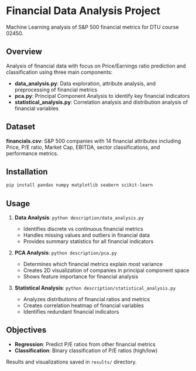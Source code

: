 # Financial Data Analysis Project

Machine Learning analysis of S&P 500 financial metrics for DTU course 02450.

## Overview

Analysis of financial data with focus on Price/Earnings ratio prediction and classification using three main components:

- **data_analysis.py**: Data exploration, attribute analysis, and preprocessing of financial metrics
- **pca.py**: Principal Component Analysis to identify key financial indicators  
- **statistical_analysis.py**: Correlation analysis and distribution analysis of financial variables

## Dataset

**financials.csv**: S&P 500 companies with 14 financial attributes including Price, P/E ratio, Market Cap, EBITDA, sector classifications, and performance metrics.

## Installation

```bash
pip install pandas numpy matplotlib seaborn scikit-learn
```

## Usage

1. **Data Analysis**: `python description/data_analysis.py`
   - Identifies discrete vs continuous financial metrics
   - Handles missing values and outliers in financial data
   - Provides summary statistics for all financial indicators

2. **PCA Analysis**: `python description/pca.py`
   - Determines which financial metrics explain most variance
   - Creates 2D visualization of companies in principal component space
   - Shows feature importance for financial analysis

3. **Statistical Analysis**: `python description/statistical_analysis.py`
   - Analyzes distributions of financial ratios and metrics
   - Creates correlation heatmap of financial variables
   - Identifies redundant financial indicators

## Objectives

- **Regression**: Predict P/E ratios from other financial metrics
- **Classification**: Binary classification of P/E ratios (high/low)

Results and visualizations saved in `results/` directory.
